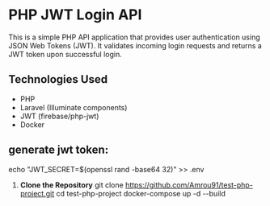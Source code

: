 # PHP JWT Login API
This is a simple PHP API application that provides user authentication using JSON Web Tokens (JWT). It validates incoming login requests and returns a JWT token upon successful login.

## Technologies Used
- PHP
- Laravel (Illuminate components)
- JWT (firebase/php-jwt)
- Docker

## generate jwt token:
echo "JWT_SECRET=$(openssl rand -base64 32)" >> .env

1. **Clone the Repository**
   git clone https://github.com/Amrou91/test-php-project.git
   cd test-php-project
   docker-compose up -d --build
